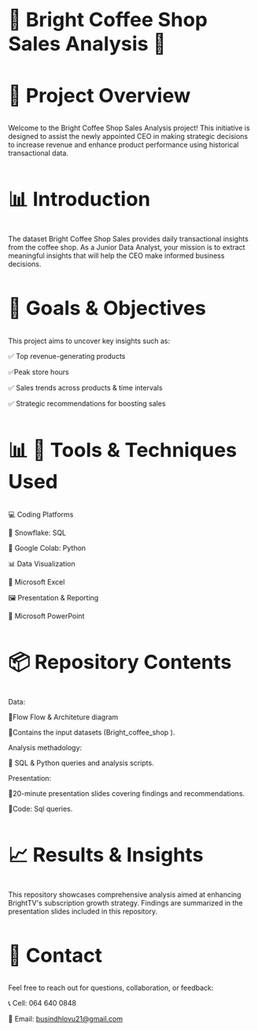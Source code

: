 

<h1 style="font-size:40px;"> 🌟 Bright Coffee Shop Sales Analysis 🌟</h1>
 
 <h2 style="font-size:40px;"> 🌟 Project Overview  </h2>
Welcome to the Bright Coffee Shop Sales Analysis project! This initiative is designed to assist the newly appointed CEO in making strategic decisions to increase revenue and enhance product performance using historical transactional data.

 <h2 style="font-size:40px;"> 📊 Introduction</h2>
 The dataset Bright Coffee Shop Sales provides daily transactional insights from the coffee shop. As a Junior Data Analyst, your mission is to extract meaningful insights that will help the CEO make informed business decisions.
 
 <h2 style="font-size:40px;"> 📝 Goals & Objectives </h2>
 
 This project aims to uncover key insights such as: 
 
 ✅ Top revenue-generating products 
 
 ✅Peak store hours 
 
 ✅ Sales trends across products & time intervals
 
 ✅ Strategic recommendations for boosting sales
 
 <h2 style="font-size:40px;"> 📊 🔧 Tools & Techniques Used </h2>
 
 💻 Coding Platforms 
 
   🔹 Snowflake: SQL 
   
   🔹 Google Colab: Python

 📊 Data Visualization 
 
   🔹 Microsoft Excel

 🖼️ Presentation & Reporting
 
   🔹 Microsoft PowerPoint
 
 <h2 style="font-size:40px;"> 📦 Repository Contents </h2>
 
 Data: 
 
   🔹Flow Flow & Architeture diagram
   
   🔹Contains the input datasets (Bright_coffee_shop ).
 
 Analysis methadology:
 
   🔹 SQL & Python queries and analysis scripts.
 
 Presentation: 
 
   🔹20-minute presentation slides covering findings and recommendations.
   
   🔹Code: Sql queries. 
 
 <h2 style="font-size:40px;"> 📈 Results & Insights </h2>
 
 This repository showcases comprehensive analysis aimed at enhancing BrightTV's subscription growth strategy. Findings are summarized in the presentation slides included in this repository.
 
 <h2 style="font-size:40px;"> 📨 Contact  </h2>
 
 Feel free to reach out for questions, collaboration, or feedback:
 
 📞 Cell: 064 640 0848
 
 📧 Email: busindhlovu21@gmail.com
